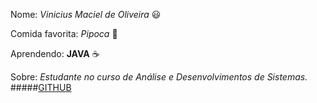 Nome: *Vinicius Maciel de Oliveira*  :smiley:

Comida favorita: _Pipoca_ :popcorn:

Aprendendo: **JAVA** :coffee:

Sobre: _Estudante no curso de Análise e Desenvolvimentos de Sistemas._
#####[GITHUB](https://github.com/vinicius-maciel)